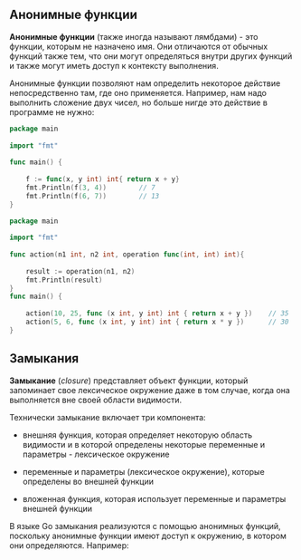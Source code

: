 ## Анонимные функции

**Анонимные функции** (также иногда называют лямбдами) - это функции, которым не назначено имя. Они отличаются от обычных функций также тем, что они могут определяться внутри других функций и также могут иметь доступ к контексту выполнения.

Анонимные функции позволяют нам определить некоторое действие непосредственно там, где оно применяется. Например, нам надо выполнить сложение двух чисел, но больше нигде это действие в программе не нужно:

```go
package main
 
import "fmt"
 
func main() {
     
    f := func(x, y int) int{ return x + y}
    fmt.Println(f(3, 4))        // 7
    fmt.Println(f(6, 7))        // 13
}
```



```go
package main
 
import "fmt"
 
func action(n1 int, n2 int, operation func(int, int) int){
 
    result := operation(n1, n2)
    fmt.Println(result)
}
func main() {
     
    action(10, 25, func (x int, y int) int { return x + y })    // 35
    action(5, 6, func (x int, y int) int { return x * y })      // 30
}
```


## Замыкания

**Замыкание** (*closure*) представляет объект функции, который запоминает свое лексическое окружение даже в том случае, когда она выполняется вне своей области видимости.


Технически замыкание включает три компонента:

- внешняя функция, которая определяет некоторую область видимости и в которой определены некоторые переменные и параметры - лексическое окружение
    
- переменные и параметры (лексическое окружение), которые определены во внешней функции
    
- вложенная функция, которая использует переменные и параметры внешней функции
    

В языке Go замыкания реализуются с помощью анонимных функций, поскольку анонимные функции имеют доступ к окружению, в котором они определяются. Например: